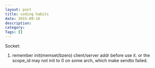 ```yaml
---
layout: post
title: coding habits
date: 2015-09-16
description:
category:
Tags: []
---
```


Socket:

1. remember init(memset/bzero) client/server addr before use it. or the
scope_id may not init to 0 on some arch, which make sendto failed.
